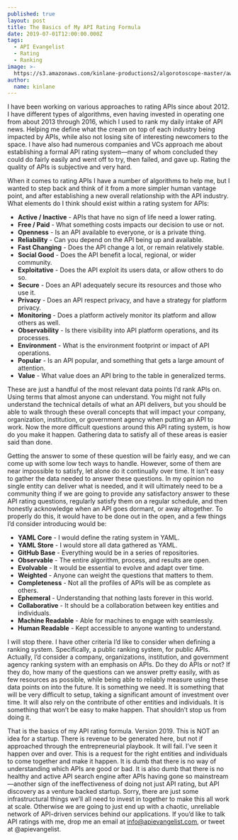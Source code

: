 ```yaml
---
published: true
layout: post
title: The Basics of My API Rating Formula
date: 2019-07-01T12:00:00.000Z
tags:
  - API Evangelist
  - Rating
  - Ranking
image: >-
  https://s3.amazonaws.com/kinlane-productions2/algorotoscope-master/aws-s3-square-supreme-court-judgement.jpg
author:
  name: kinlane
---
```

I have been working on various approaches to rating APIs since about 2012. I have different types of algorithms, even having invested in operating one from about 2013 through 2016, which I used to rank my daily intake of API news. Helping me define what the cream on top of each industry being impacted by APIs, while also not losing site of interesting newcomers to the space. I have also had numerous companies and VCs approach me about establishing a formal API rating system—many of whom concluded they could do fairly easily and went off to try, then failed, and gave up. Rating the quality of APIs is subjective and very hard.

When it comes to rating APIs I have a number of algorithms to help me, but I wanted to step back and think of it from a more simpler human vantage point, and after establishing a new overall relationship with the API industry. What elements do I think should exist within a rating system for APIs:

- **Active / Inactive** - APIs that have no sign of life need a lower rating.
- **Free / Paid** - What something costs impacts our decision to use or not.
- **Openness** - Is an API available to everyone, or is a private thing.
- **Reliability** - Can you depend on the API being up and available.
- **Fast Changing** - Does the API change a lot, or remain relatively stable.
- **Social Good** - Does the API benefit a local, regional, or wider community.
- **Exploitative** - Does the API exploit its users data, or allow others to do so.
- **Secure** - Does an API adequately secure its resources and those who use it.
- **Privacy** - Does an API respect privacy, and have a strategy for platform privacy.
- **Monitoring** - Does a platform actively monitor its platform and allow others as well.
- **Observability** - Is there visibility into API platform operations, and its processes.
- **Environment** - What is the environment footprint or impact of API operations.
- **Popular** - Is an API popular, and something that gets a large amount of attention.
- **Value** - What value does an API bring to the table in generalized terms.

These are just a handful of the most relevant data points I’d rank APIs on. Using terms that almost anyone can understand. You might not fully understand the technical details of what an API delivers, but you should be able to walk through these overall concepts that will impact your company, organization, institution, or government agency when putting an API to work. Now the more difficult questions around this API rating system, is how do you make it happen. Gathering data to satisfy all of these areas is easier said than done.

Getting the answer to some of these question will be fairly easy, and we can come up with some low tech ways to handle. However, some of them are near impossible to satisfy, let alone do it continually over time. It isn’t easy to gather the data needed to answer these questions. In my opinion no single entity can deliver what is needed, and it will ultimately need to be a community thing if we are going to provide any satisfactory answer to these API rating questions, regularly satisfy them on a regular schedule, and then honestly acknowledge when an API goes dormant, or away altogether. To properly do this, it would have to be done out in the open, and a few things I’d consider introducing would be:

- **YAML Core** - I would define the rating system in YAML.
- **YAML Store** - I would store all data gathered as YAML.
- **GitHub Base** - Everything would be in a series of repositories.
- **Observable** - The entire algorithm, process, and results are open.
- **Evolvable** - It would be essential to evolve and adapt over time.
- **Weighted** - Anyone can weight the questions that matters to them.
- **Completeness** - Not all the profiles of APIs will be as complete as others.
- **Ephemeral** - Understanding that nothing lasts forever in this world.
- **Collaborative** - It should be a collaboration between key entities and individuals.
- **Machine Readable** - Able for machines to engage with seamlessly.
- **Human Readable** - Kept accessible to anyone wanting to understand.

I will stop there. I have other criteria I’d like to consider when defining a ranking system. Specifically, a public ranking system, for public APIs. Actually, I’d consider a company, organizations, institution, and government agency ranking system with an emphasis on APIs. Do they do APIs or not? If they do, how many of the questions can we answer pretty easily, with as few resources as possible, while being able to reliably measure using these data points on into the future. It is something we need. It is something that will be very difficult to setup, taking a significant amount of investment over time. It will also rely on the contribute of other entities and individuals. It is something that won’t be easy to make happen. That shouldn’t stop us from doing it.

That is the basics of my API rating formula. Version 2019. This is NOT an idea for a startup. There is revenue to be generated here, but not if approached through the entrepreneurial playbook. It will fail. I’ve seen it happen over and over. This is a request for the right entities and individuals to come together and make it happen. It is dumb that there is no way of understanding which APIs are good or bad. It is also dumb that there is no healthy and active API search engine after APIs having gone so mainstream—another sign of the ineffectiveness of doing not just API rating, but API discovery as a venture backed startup. Sorry, there are just some infrastructural things we’ll all need to invest in together to make this all work at scale. Otherwise we are going to just end up with a chaotic, unreliable network of API-driven services behind our applications. If you’d like to talk API ratings with me, drop me an email at info@apievangelist.com, or tweet at @apievangelist.
